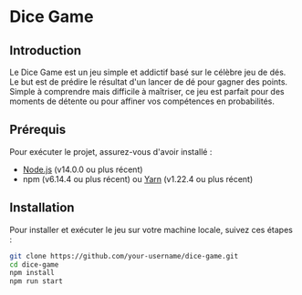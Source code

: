 # Dice Game

## Introduction
Le Dice Game est un jeu simple et addictif basé sur le célèbre jeu de dés. Le but est de prédire le résultat d'un lancer de dé pour gagner des points. Simple à comprendre mais difficile à maîtriser, ce jeu est parfait pour des moments de détente ou pour affiner vos compétences en probabilités.

## Prérequis
Pour exécuter le projet, assurez-vous d'avoir installé :
- [Node.js](https://nodejs.org/en/) (v14.0.0 ou plus récent)
- npm (v6.14.4 ou plus récent) ou [Yarn](https://yarnpkg.com/) (v1.22.4 ou plus récent)

## Installation
Pour installer et exécuter le jeu sur votre machine locale, suivez ces étapes :

```bash
git clone https://github.com/your-username/dice-game.git
cd dice-game
npm install
npm run start
